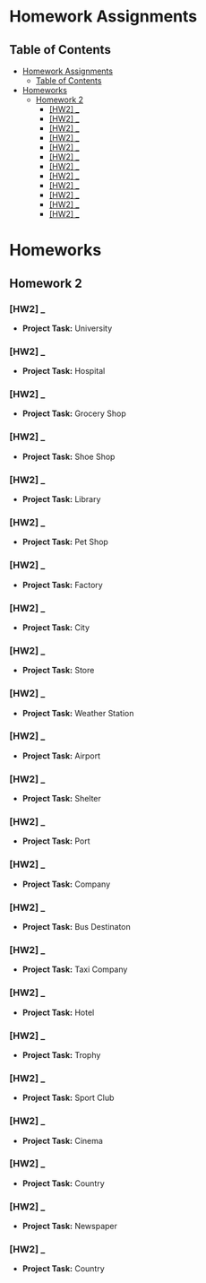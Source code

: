 # Homework Assignments

## Table of Contents

- [Homework Assignments](#homework-assignments)
  - [Table of Contents](#table-of-contents)
- [Homeworks](#homeworks)
  - [Homework 2](#homework-2)
    - [\[HW2\] \_](#hw2-_)
    - [\[HW2\] \_](#hw2-_-1)
    - [\[HW2\] \_](#hw2-_-2)
    - [\[HW2\] \_](#hw2-_-3)
    - [\[HW2\] \_](#hw2-_-4)
    - [\[HW2\] \_](#hw2-_-5)
    - [\[HW2\] \_](#hw2-antonio-balic)
    - [\[HW2\] \_](#hw2-_-6)
    - [\[HW2\] \_](#hw2-_-7)
    - [\[HW2\] \_](#hw2-_-8)
    - [\[HW2\] \_](#hw2-_-9)
    - [\[HW2\] \_](#hw2-_-10)


# Homeworks

## Homework 2

### [HW2] _
- **Project Task:** University

### [HW2] _
- **Project Task:** Hospital


### [HW2] _
- **Project Task:** Grocery Shop

### [HW2] _
- **Project Task:** Shoe Shop


### [HW2] _
- **Project Task:** Library


### [HW2] _
- **Project Task:** Pet Shop


### [HW2] _
- **Project Task:** Factory


### [HW2] _
- **Project Task:** City


### [HW2] _
- **Project Task:** Store

### [HW2] _
- **Project Task:** Weather Station


### [HW2] _
- **Project Task:** Airport

### [HW2] _
- **Project Task:** Shelter


### [HW2] _
- **Project Task:** Port


### [HW2] _
- **Project Task:** Company


### [HW2] _
- **Project Task:** Bus Destinaton

### [HW2] _
- **Project Task:** Taxi Company


### [HW2] _
- **Project Task:** Hotel


### [HW2] _
- **Project Task:** Trophy

### [HW2] _
- **Project Task:** Sport Club

### [HW2] _
- **Project Task:** Cinema

### [HW2] _
- **Project Task:** Country


### [HW2] _
- **Project Task:** Newspaper


### [HW2] _
- **Project Task:** Country


